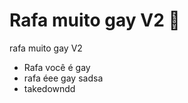 # Rafa muito gay V2 :dancer:

rafa muito gay V2

- Rafa você é gay
- rafa éee gay sadsa
- takedowndd
